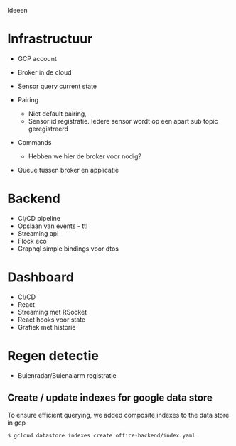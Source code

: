 Ideeen

# Infrastructuur
- GCP account
- Broker in de cloud

- Sensor query current state
- Pairing 
    - Niet default pairing, 
    - Sensor id registratie. Iedere sensor wordt op een apart sub topic geregistreerd 
- Commands 
    - Hebben we hier de broker voor nodig?
- Queue tussen broker en applicatie
   
# Backend
- CI/CD pipeline
- Opslaan van events - ttl
- Streaming api
- Flock eco
- Graphql simple bindings voor dtos

# Dashboard
- CI/CD
- React 
- Streaming met RSocket
- React hooks voor state
- Grafiek met historie

# Regen detectie
- Buienradar/Buienalarm registratie


## Create / update indexes for google data store

To ensure efficient querying, we added composite indexes to the data store in gcp

```bash
$ gcloud datastore indexes create office-backend/index.yaml
```
